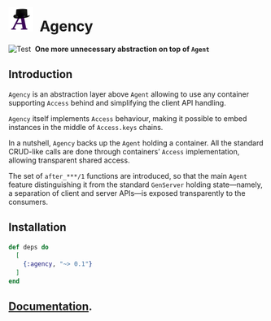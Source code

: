 # ![Logo](/stuff/agency-48x48.png?raw=true)  Agency

![Test](https://github.com/am-kantox/agency/workflows/Test/badge.svg)  **One more unnecessary abstraction on top of `Agent`**

## Introduction

`Agency` is an abstraction layer above `Agent` allowing to use any
container supporting `Access` behind and simplifying the client API
handling.

`Agency` itself implements `Access` behaviour, making it possible to
embed instances in the middle of `Access.keys` chains.

In a nutshell, `Agency` backs up the `Agent` holding a container.
All the standard CRUD-like calls are done through containers’
`Access` implementation, allowing transparent shared access.

The set of `after_***/1` functions are introduced, so that the main
`Agent` feature distinguishing it from the standard `GenServer`
holding state—namely, a separation of client and server APIs—is
exposed transparently to the consumers.

## Installation

```elixir
def deps do
  [
    {:agency, "~> 0.1"}
  ]
end
```

## [Documentation](https://hexdocs.pm/agency).

